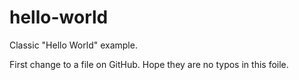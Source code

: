 # hello-world
Classic "Hello World" example.

First change to a file on GitHub.  Hope they are no typos in this foile.
